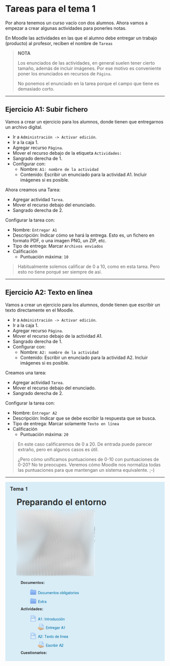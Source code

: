 
# Tareas para el tema 1

Por ahora tenemos un curso vacío con dos alumnos. Ahora vamos a empezar a crear algunas actividades para ponerles notas.

En Moodle las actividades en las que el alumno debe entregar un trabajo (producto) al profesor, reciben el nombre de `Tareas`

> **NOTA**
>
> Los enunciados de las actividades, en general suelen tener cierto tamaño, además de incluir imágenes. Por ese motivo es conveniente poner los enunciados en recursos de `Página`.
>
> No ponemos el enunciado en la tarea porque el campo que tiene es demasiado corto.

---

## Ejercicio A1: Subir fichero

Vamos a crear un ejercicio para los alumnos, donde tienen que entregarnos un archivo digital.
* Ir a `Administración -> Activar edición`.
* Ir a la caja 1.
* Agregar recurso `Página`.
* Mover el recurso debajo de la etiqueta `Actividades:`
* Sangrado derecha de 1.
* Configurar con:
    * Nombre: `A1: nombre de la actividad`
    * Contenido: Escribir un enunciado para la actividad A1. Incluir imágenes si es posible.

Ahora creamos una Tarea:
* Agregar actividad `Tarea`.
* Mover el recurso debajo del enunciado.
* Sangrado derecha de 2.

Configurar la tarea con:
* Nombre: `Entregar A1`
* Descripción: Indicar cómo se hará la entrega. Esto es, un fichero en formato PDF, o una imagen PNG, un ZIP, etc.
* Tipo de entrega: Marcar `Archivos enviados`
* Calificación
    * Puntuación máxima: `10`

> Habitualmente solemos calificar de 0 a 10, como en esta tarea. Pero esto no tiene porqué ser siempre de así.

---

## Ejercicio A2: Texto en línea

Vamos a crear un ejercicio para los alumnos, donde tienen que escribir un texto directamente en el Moodle.
* Ir a `Administración -> Activar edición`.
* Ir a la caja 1.
* Agregar recurso `Página`.
* Mover el recurso debajo de la actividad A1.
* Sangrado derecha de 1.
* Configurar con:
    * Nombre: `A2: nombre de la actividad`
    * Contenido: Escribir un enunciado para la actividad A2. Incluir imágenes si es posible.

Creamos una tarea:
* Agregar actividad `Tarea`.
* Mover el recurso debajo del enunciado.
* Sangrado derecha de 2.

Configurar la tarea con:
* Nombre: `Entregar A2`
* Descripción: Indicar que se debe escribir la respuesta que se busca.
* Tipo de entrega: Marcar solamente `Texto en línea`
* Calificación
    * Puntuación máxima: `20`

> En este caso calificaremos de 0 a 20. De entrada puede parecer extraño, pero en algunos casos es útil.
>
> ¿Pero cómo unificamos puntuaciones de 0-10 con puntuaciones de 0-20?
> No te preocupes. Veremos cómo Moodle nos normaliza todas las puntuaciones para que mantengan un sistema equivalente. ;-)

---

![](./files/tema1-tareas.png)
